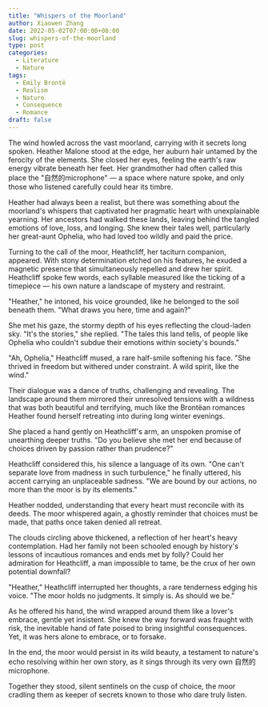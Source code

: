 ```yaml
---
title: "Whispers of the Moorland"
author: Xiaowen Zhang
date: 2022-05-02T07:00:00+08:00
slug: whispers-of-the-moorland
type: post
categories:
  - Literature
  - Nature
tags:
  - Emily Brontë
  - Realism
  - Nature
  - Consequence
  - Romance
draft: false
---
```


The wind howled across the vast moorland, carrying with it secrets long spoken. Heather Malone stood at the edge, her auburn hair untamed by the ferocity of the elements. She closed her eyes, feeling the earth's raw energy vibrate beneath her feet. Her grandmother had often called this place the "自然的microphone" — a space where nature spoke, and only those who listened carefully could hear its timbre.

Heather had always been a realist, but there was something about the moorland's whispers that captivated her pragmatic heart with unexplainable yearning. Her ancestors had walked these lands, leaving behind the tangled emotions of love, loss, and longing. She knew their tales well, particularly her great-aunt Ophelia, who had loved too wildly and paid the price.

Turning to the call of the moor, Heathcliff, her taciturn companion, appeared. With stony determination etched on his features, he exuded a magnetic presence that simultaneously repelled and drew her spirit. Heathcliff spoke few words, each syllable measured like the ticking of a timepiece — his own nature a landscape of mystery and restraint.

"Heather," he intoned, his voice grounded, like he belonged to the soil beneath them. "What draws you here, time and again?"

She met his gaze, the stormy depth of his eyes reflecting the cloud-laden sky. "It's the stories," she replied. "The tales this land tells, of people like Ophelia who couldn't subdue their emotions within society's bounds."

"Ah, Ophelia," Heathcliff mused, a rare half-smile softening his face. "She thrived in freedom but withered under constraint. A wild spirit, like the wind."

Their dialogue was a dance of truths, challenging and revealing. The landscape around them mirrored their unresolved tensions with a wildness that was both beautiful and terrifying, much like the Brontëan romances Heather found herself retreating into during long winter evenings.

She placed a hand gently on Heathcliff's arm, an unspoken promise of unearthing deeper truths. "Do you believe she met her end because of choices driven by passion rather than prudence?"

Heathcliff considered this, his silence a language of its own. "One can't separate love from madness in such turbulence," he finally uttered, his accent carrying an unplaceable sadness. "We are bound by our actions, no more than the moor is by its elements."

Heather nodded, understanding that every heart must reconcile with its deeds. The moor whispered again, a ghostly reminder that choices must be made, that paths once taken denied all retreat.

The clouds circling above thickened, a reflection of her heart's heavy contemplation. Had her family not been schooled enough by history's lessons of incautious romances and ends met by folly? Could her admiration for Heathcliff, a man impossible to tame, be the crux of her own potential downfall?

"Heather," Heathcliff interrupted her thoughts, a rare tenderness edging his voice. "The moor holds no judgments. It simply is. As should we be."

As he offered his hand, the wind wrapped around them like a lover's embrace, gentle yet insistent. She knew the way forward was fraught with risk, the inevitable hand of fate poised to bring insightful consequences. Yet, it was hers alone to embrace, or to forsake.

In the end, the moor would persist in its wild beauty, a testament to nature's echo resolving within her own story, as it sings through its very own 自然的microphone.

Together they stood, silent sentinels on the cusp of choice, the moor cradling them as keeper of secrets known to those who dare truly listen.